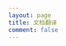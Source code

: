 ```yaml
---
layout: page
title: 文档翻译
comment: false
---
```


<Doc/>

<script lang="ts" setup>
    import Doc from './doc.vue';
</script>

<style lang="scss" scoped>

</style>
